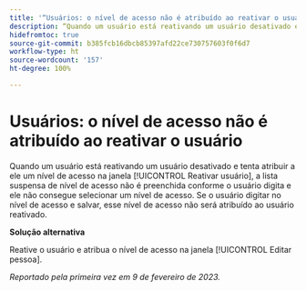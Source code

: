 ```yaml
---
title: '“Usuários: o nível de acesso não é atribuído ao reativar o usuário”'
description: “Quando um usuário está reativando um usuário desativado e tenta atribuir a ele um nível de acesso na janela Reativar usuário, a lista suspensa de nível de acesso não é preenchida conforme o usuário digita e ele não consegue selecionar um nível de acesso. Se o usuário digitar no nível de acesso e salvar, esse nível de acesso não será atribuído ao usuário reativado.”
hidefromtoc: true
source-git-commit: b385fcb16dbcb85397afd22ce730757603f0f6d7
workflow-type: ht
source-wordcount: '157'
ht-degree: 100%

---
```



# Usuários: o nível de acesso não é atribuído ao reativar o usuário

Quando um usuário está reativando um usuário desativado e tenta atribuir a ele um nível de acesso na janela [!UICONTROL Reativar usuário], a lista suspensa de nível de acesso não é preenchida conforme o usuário digita e ele não consegue selecionar um nível de acesso. Se o usuário digitar no nível de acesso e salvar, esse nível de acesso não será atribuído ao usuário reativado.

**Solução alternativa**

Reative o usuário e atribua o nível de acesso na janela [!UICONTROL Editar pessoa].

_Reportado pela primeira vez em 9 de fevereiro de 2023._

